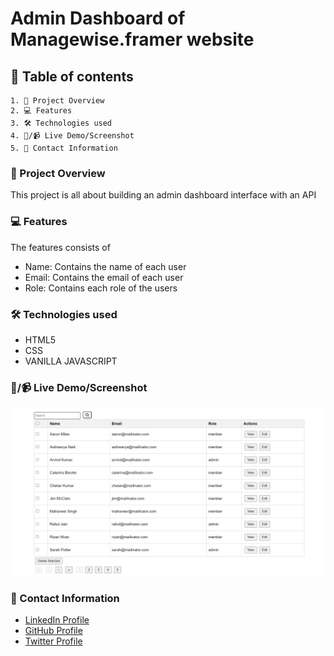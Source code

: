 # Admin Dashboard of Managewise.framer website

## 📑 Table of contents

    1. 📖 Project Overview
    2. 💻 Features
    3. 🛠️ Technologies used
    4. 📸/📹 Live Demo/Screenshot
    5. 👤 Contact Information

### 📖 Project Overview

This project is all about building an admin dashboard interface with an API

### 💻 Features

The features consists of

- Name: Contains the name of each user
- Email: Contains the email of each user
- Role: Contains each role of the users

### 🛠️ Technologies used

- HTML5
- CSS
- VANILLA JAVASCRIPT

### 📸/📹 Live Demo/Screenshot

![Screenshot of the project](./Assets/Screenshot%201.png)

### 👤 Contact Information

- [LinkedIn Profile](https://www.linkedin.com/in/augustine-ugberaese-223692162/)
- [GitHub Profile](https://github.com/Ambitiousdude/)
- [Twitter Profile](https://twitter.com/AUgberaese/)
